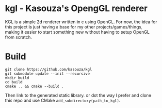 # kgl - Kasouza's OpengGL renderer

KGL is a simple 2d renderer written in c using OpenGL. For now, the idea for this project is just having a base for my other projects/games/things, making it easier to start something new without having to setup OpenGL from scratch.

# Build
```
git clone https://github.com/kasouza/kgl
git submodule update --init --recursive
mkdir build
cd build
cmake .. && cmake --build .
```
Then link to the generated static library.
or dot the way I prefer and clone this repo and use CMake `àdd_subdirectory(path_to_kgl)`.
